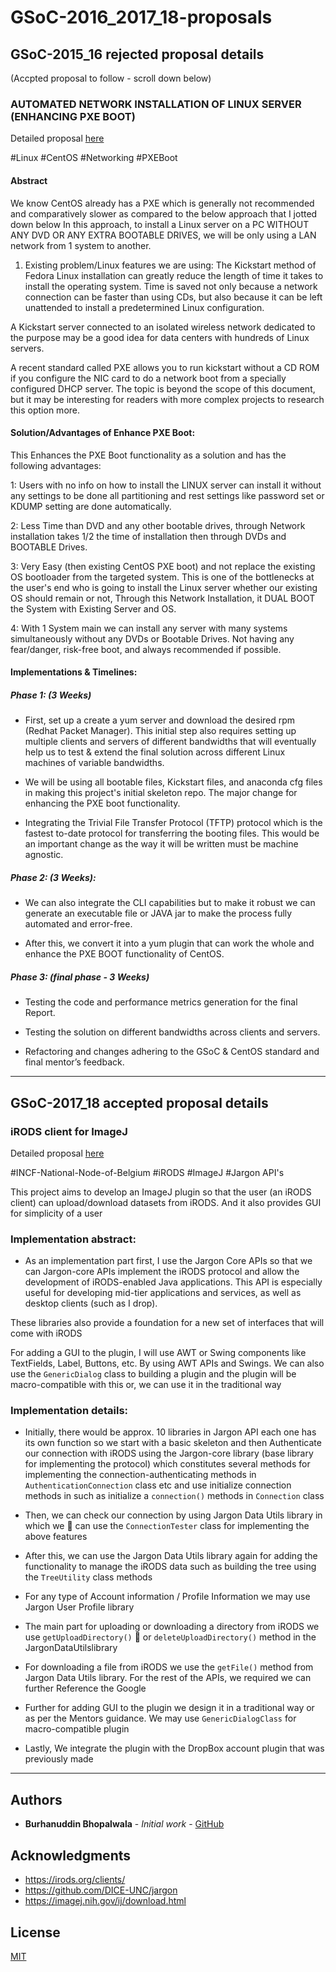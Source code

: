 # GSoC-2016_2017_18-proposals
## GSoC-2015_16 rejected proposal details
(Accpted proposal to follow - scroll down below)

### AUTOMATED NETWORK INSTALLATION OF LINUX SERVER (ENHANCING PXE BOOT)
Detailed proposal [here](./1_GSoC_2016_CentOS_PXEBoot_Proposal_REJECTED.pdf)

#Linux #CentOS #Networking #PXEBoot
#### Abstract

We know CentOS already has a PXE which is generally not recommended and comparatively slower as compared to the below approach that I jotted down below
In this approach, to install a Linux server on a PC WITHOUT ANY DVD OR ANY EXTRA BOOTABLE DRIVES, we will be only using a LAN network from 1 system to another.

1. Existing problem/Linux features we are using:
The Kickstart method of Fedora Linux installation can greatly reduce the length of time it takes to install the operating system. Time is saved not only because a network connection can be faster than using CDs, but also because it can be left unattended to install a predetermined Linux configuration.

A Kickstart server connected to an isolated wireless network dedicated to the purpose may be a good idea for data centers with hundreds of Linux servers.

A recent standard called PXE allows you to run kickstart without a CD ROM if you configure the NIC card to do a network boot from a specially configured DHCP server. The topic is beyond the scope of this document, but it may be interesting for readers with more complex projects to research this option more.

#### Solution/Advantages of Enhance PXE Boot:

This Enhances the PXE Boot functionality as a solution and has the following advantages:

1: Users with no info on how to install the LINUX server can install it without any settings to be done all partitioning and rest settings like password set or KDUMP setting are done automatically.

2: Less Time than DVD and any other bootable drives, through Network installation takes 1/2 the time of installation then through DVDs and BOOTABLE Drives.

3: Very Easy (then existing CentOS PXE boot) and not replace the existing OS bootloader from the targeted system. This is one of the bottlenecks at the user's end who is going to install the Linux server whether our existing OS should remain or not, Through this Network Installation, it DUAL BOOT the System with Existing Server and OS.

4: With 1 System main we can install any server with many systems simultaneously without any DVDs or Bootable Drives. Not having any fear/danger, risk-free boot, and always recommended if possible.

#### Implementations & Timelines:
##### Phase 1: (3 Weeks)
- First, set up a create a yum server and download the desired rpm (Redhat Packet Manager). This initial step also requires setting up multiple clients and servers of different bandwidths that will eventually help us to test & extend the final solution across different Linux machines of variable bandwidths.

- We will be using all bootable files, Kickstart files, and anaconda cfg files in making this project's initial skeleton repo. The major change for enhancing the PXE boot functionality.

- Integrating the Trivial File Transfer Protocol (TFTP) protocol which is the fastest to-date protocol for transferring the booting files. This would be an important change as the way it will be written must be machine agnostic.

##### Phase 2: (3 Weeks):

- We can also integrate the CLI capabilities but to make it robust we can generate an executable file or JAVA jar to make the process fully automated and error-free.

- After this, we convert it into a yum plugin that can work the whole and enhance the PXE BOOT functionality of CentOS.

##### Phase 3: (final phase - 3 Weeks)

- Testing the code and performance metrics generation for the final Report.

- Testing the solution on different bandwidths across clients and servers.

- Refactoring and changes adhering to the GSoC & CentOS standard and final mentor’s feedback.

---
## GSoC-2017_18 accepted proposal details

### iRODS client for ImageJ
Detailed proposal [here](./2_GSoC_2017_18_INCF_Belgium_Proposal_ACCEPTED.pdf)

#INCF-National-Node-of-Belgium #iRODS #ImageJ #Jargon API's

This project aims to develop an ImageJ plugin so that the user (an iRODS client) can upload/download datasets from iRODS. And it also provides GUI for simplicity of a user

### Implementation abstract:

-   As an implementation part first, I use the Jargon Core APIs so that we can Jargon-core APIs implement the iRODS protocol and allow the development of iRODS-enabled Java applications. This API is especially useful for developing mid-tier applications and services, as well as desktop clients (such as I drop).

These libraries also provide a foundation for a new set of interfaces that will come with iRODS

For adding a GUI to the plugin, I will use AWT or Swing components like TextFields, Label, Buttons, etc. By using AWT APIs and Swings. We can also use the `GenericDialog` class to building a plugin and the plugin will be macro-compatible with this or, we can use it in the traditional way

### Implementation details:

- Initially, there would be approx. 10 libraries in Jargon API each one has its own function so we start with a basic skeleton and then Authenticate our connection with iRODS using the Jargon-core library (base library for implementing the protocol) which constitutes several methods for implementing the connection-authenticating methods in `AuthenticationConnection` class etc and use initialize connection methods in such as initialize a `connection()` methods in `Connection` class

- Then, we can check our connection by using Jargon Data Utils library in which we  can use the `ConnectionTester` class for implementing the above features

- After this, we can use the Jargon Data Utils library again for adding the functionality to manage the iRODS data such as building the tree using the `TreeUtility` class methods

- For any type of Account information / Profile Information we may use Jargon User Profile library

- The main part for uploading or downloading a directory from iRODS we use `getUploadDirectory()`  or `deleteUploadDirectory()` method in the JargonDataUtilslibrary

- For downloading a file from iRODS we use the `getFile()` method from Jargon Data Utils library. For the rest of the APIs, we required we can further Reference the Google

- Further for adding GUI to the plugin we design it in a traditional way or as per the Mentors guidance. We may use `GenericDialogClass` for macro-compatible plugin

- Lastly, We integrate the plugin with the DropBox account plugin that was previously made

---

## Authors

-   **Burhanuddin Bhopalwala** - _Initial work_ - [GitHub](https://github.com/burhanuddinbhopalwala)

## Acknowledgments

-   https://irods.org/clients/
-   https://github.com/DICE-UNC/jargon
-   https://imagej.nih.gov/ij/download.html

## License

[MIT](https://choosealicense.com/licenses/mit/)
